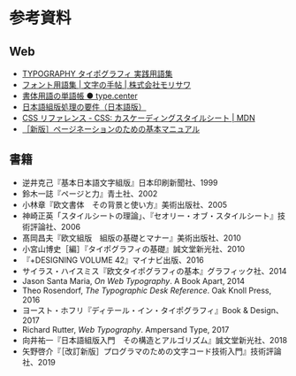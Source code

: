 # 参考資料

## Web

- [TYPOGRAPHY タイポグラフィ 実践用語集](http://robundo.com/robundo/typography-glossary/)
- [フォント用語集 | 文字の手帖 | 株式会社モリサワ](https://www.morisawa.co.jp/culture/dictionary/)
- [書体用語の単語帳 ● type.center](https://type.center/columns/25)
- [日本語組版処理の要件（日本語版）](https://www.w3.org/TR/jlreq/ja/)
- [CSS リファレンス - CSS: カスケーディングスタイルシート | MDN](https://developer.mozilla.org/ja/docs/Web/CSS/Reference)
- [［新版］ページネーションのための基本マニュアル](http://www.pot.co.jp/pagination/)

## 書籍

- 逆井克己『基本日本語文字組版』日本印刷新聞社、1999
- 鈴木一誌『ページと力』青土社、2002
- 小林章『欧文書体　その背景と使い方』美術出版社、2005
- 神崎正英「スタイルシートの理論」、『セオリー・オブ・スタイルシート』技術評論社、2006
- 髙岡昌夫『欧文組版　組版の基礎とマナー』美術出版社、2010
- 小宮山博史［編］『タイポグラフィの基礎』誠文堂新光社、2010
- 『+DESIGNING VOLUME 42』マイナビ出版、2016
- サイラス・ハイスミス『欧文タイポグラフィの基本』グラフィック社、2014
- Jason Santa Maria, <cite>On Web Typography</cite>. A Book Apart, 2014
- Theo Rosendorf, <cite>The Typographic Desk Reference</cite>. Oak Knoll Press, 2016
- ヨースト・ホフリ『ディテール・イン・タイポグラフィ』Book & Design、2017
- Richard Rutter, <cite>Web Typography</cite>. Ampersand Type, 2017
- 向井祐一『日本語組版入門　その構造とアルゴリズム』誠文堂新光社、2018
- 矢野啓介『［改訂新版］プログラマのための文字コード技術入門』技術評論社、2019
